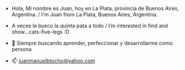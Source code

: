 - Hola, Mi nombre es Juan, hoy en La Plata, provincia de Buenos Aires, Argentina. / I'm Juan from La Plata, Buenos Aires, Argentina.

- A veces le busco la quinta pata a todo / I’m interested in find and show...cats-five-legs :D 
- 🌱 Siempre buscando aprender, perfeccionar y desarrollarme como persona
- 📫 juanmanuelbtocho@yahoo.com 

<!---
Lukesky7/Lukesky7 is a ✨ special ✨ repository because its `README.md` (this file) appears on your GitHub profile.
You can click the Preview link to take a look at your changes.
--->
